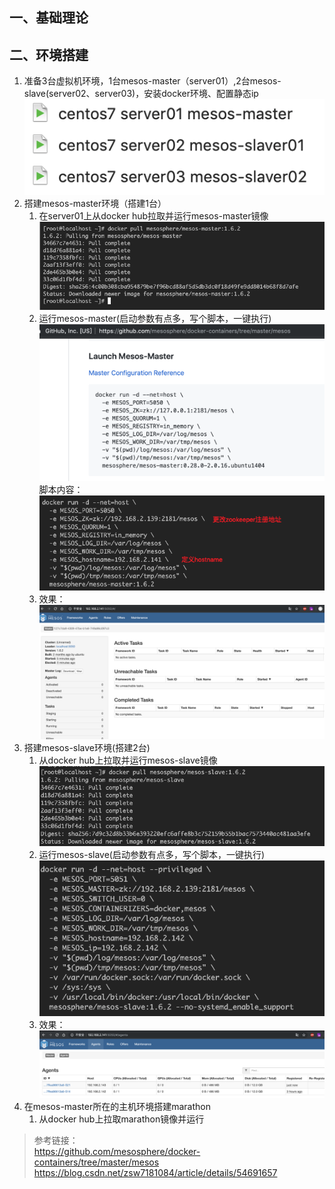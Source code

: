 ## 一、基础理论

## 二、环境搭建
1. 准备3台虚拟机环境，1台mesos-master（server01）,2台mesos-slave(server02、server03)，安装docker环境、配置静态ip  
    ![image text](images/docker-mesos07.png)  
1. 搭建mesos-master环境（搭建1台）
    1. 在server01上从docker hub拉取并运行mesos-master镜像
        ![image text](images/docker-mesos08.png)  
    1. 运行mesos-master(启动参数有点多，写个脚本，一键执行)  
        ![image text](images/docker-mesos11.png)   
        脚本内容：   
        ![image text](images/docker-mesos09.png)  
    1. 效果：  
        ![image text](images/docker-mesos10.png) 
1. 搭建mesos-slave环境(搭建2台)
    1. 从docker hub上拉取并运行mesos-slave镜像
        ![image text](images/docker-mesos12.png) 
    1. 运行mesos-slave(启动参数有点多，写个脚本，一键执行)  
        ![image text](images/docker-mesos13.png)  
    1. 效果：  
        ![image text](images/docker-mesos14.png)  
1. 在mesos-master所在的主机环境搭建marathon
    1. 从docker hub上拉取marathon镜像并运行
        





> 参考链接：   
https://github.com/mesosphere/docker-containers/tree/master/mesos  
https://blog.csdn.net/zsw7181084/article/details/54691657  
 